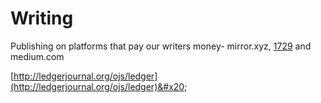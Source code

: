 # Writing

Publishing on platforms that pay our writers money- mirror.xyz, [1729](https://1729.com) and medium.com&#x20;

[http://ledgerjournal.org/ojs/ledger](http://ledgerjournal.org/ojs/ledger)&#x20;

